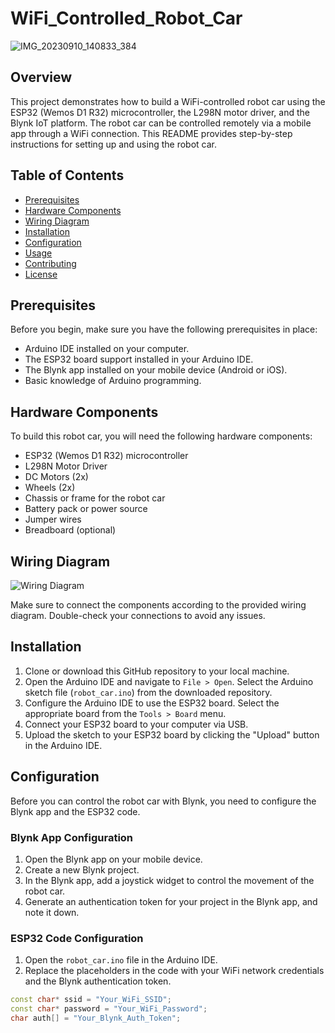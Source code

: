 # WiFi_Controlled_Robot_Car
![IMG_20230910_140833_384](https://github.com/AyanNaska/WiFi_Controlled_Robot_Car/assets/113054786/0f867bdf-7172-49a2-acc0-ffbe62891cf1)

## Overview

This project demonstrates how to build a WiFi-controlled robot car using the ESP32 (Wemos D1 R32) microcontroller, the L298N motor driver, and the Blynk IoT platform. The robot car can be controlled remotely via a mobile app through a WiFi connection. This README provides step-by-step instructions for setting up and using the robot car.

## Table of Contents

- [Prerequisites](#prerequisites)
- [Hardware Components](#hardware-components)
- [Wiring Diagram](#wiring-diagram)
- [Installation](#installation)
- [Configuration](#configuration)
- [Usage](#usage)
- [Contributing](#contributing)
- [License](#license)

## Prerequisites

Before you begin, make sure you have the following prerequisites in place:

- Arduino IDE installed on your computer.
- The ESP32 board support installed in your Arduino IDE.
- The Blynk app installed on your mobile device (Android or iOS).
- Basic knowledge of Arduino programming.

## Hardware Components

To build this robot car, you will need the following hardware components:

- ESP32 (Wemos D1 R32) microcontroller
- L298N Motor Driver
- DC Motors (2x)
- Wheels (2x)
- Chassis or frame for the robot car
- Battery pack or power source
- Jumper wires
- Breadboard (optional)

## Wiring Diagram

![Wiring Diagram](insert_wiring_diagram_link_here)

Make sure to connect the components according to the provided wiring diagram. Double-check your connections to avoid any issues.

## Installation

1. Clone or download this GitHub repository to your local machine.
2. Open the Arduino IDE and navigate to `File > Open`. Select the Arduino sketch file (`robot_car.ino`) from the downloaded repository.
3. Configure the Arduino IDE to use the ESP32 board. Select the appropriate board from the `Tools > Board` menu.
4. Connect your ESP32 board to your computer via USB.
5. Upload the sketch to your ESP32 board by clicking the "Upload" button in the Arduino IDE.

## Configuration

Before you can control the robot car with Blynk, you need to configure the Blynk app and the ESP32 code.

### Blynk App Configuration

1. Open the Blynk app on your mobile device.
2. Create a new Blynk project.
3. In the Blynk app, add a joystick widget to control the movement of the robot car.
4. Generate an authentication token for your project in the Blynk app, and note it down.

### ESP32 Code Configuration

1. Open the `robot_car.ino` file in the Arduino IDE.
2. Replace the placeholders in the code with your WiFi network credentials and the Blynk authentication token.

```cpp
const char* ssid = "Your_WiFi_SSID";
const char* password = "Your_WiFi_Password";
char auth[] = "Your_Blynk_Auth_Token";
